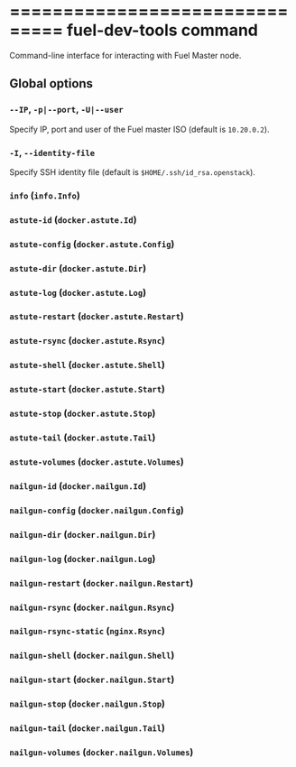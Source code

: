 ===============================
fuel-dev-tools command
===============================

Command-line interface for interacting with Fuel Master node.

## Global options

### `--IP`, `-p|--port`, `-U|--user`

Specify IP, port and user of the Fuel master ISO (default is `10.20.0.2`).

### `-I`, `--identity-file`

Specify SSH identity file (default is `$HOME/.ssh/id_rsa.openstack`).

### `info` (`info.Info`)

### `astute-id` (`docker.astute.Id`)

### `astute-config` (`docker.astute.Config`)

### `astute-dir` (`docker.astute.Dir`)

### `astute-log` (`docker.astute.Log`)

### `astute-restart` (`docker.astute.Restart`)

### `astute-rsync` (`docker.astute.Rsync`)

### `astute-shell` (`docker.astute.Shell`)

### `astute-start` (`docker.astute.Start`)

### `astute-stop` (`docker.astute.Stop`)

### `astute-tail` (`docker.astute.Tail`)

### `astute-volumes` (`docker.astute.Volumes`)

### `nailgun-id` (`docker.nailgun.Id`)

### `nailgun-config` (`docker.nailgun.Config`)

### `nailgun-dir` (`docker.nailgun.Dir`)

### `nailgun-log` (`docker.nailgun.Log`)

### `nailgun-restart` (`docker.nailgun.Restart`)

### `nailgun-rsync` (`docker.nailgun.Rsync`)

### `nailgun-rsync-static` (`nginx.Rsync`)

### `nailgun-shell` (`docker.nailgun.Shell`)

### `nailgun-start` (`docker.nailgun.Start`)

### `nailgun-stop` (`docker.nailgun.Stop`)

### `nailgun-tail` (`docker.nailgun.Tail`)

### `nailgun-volumes` (`docker.nailgun.Volumes`)
